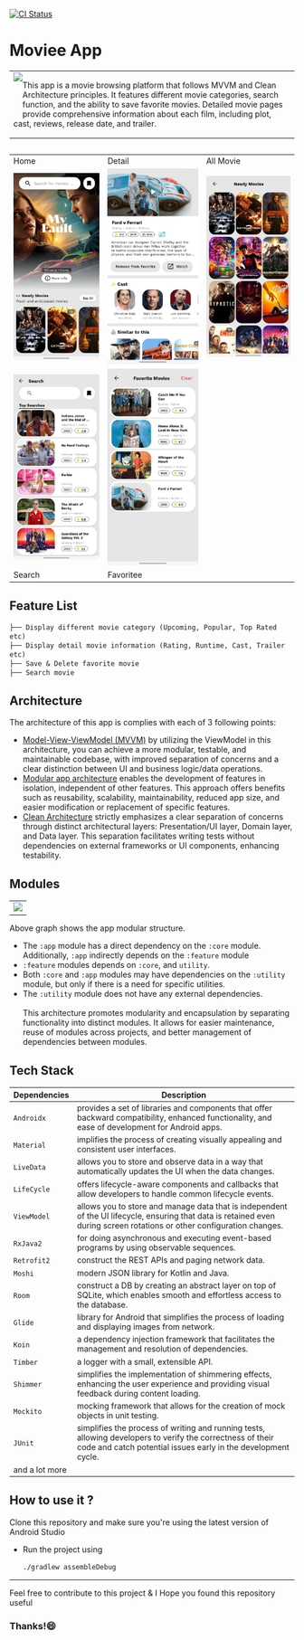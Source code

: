 <p align="left">
<a href="https://github.com/gusentanan/moviee/actions/workflows/build.yaml"><img src="https://github.com/gusentanan/moviee/actions/workflows/build.yaml/badge.svg" alt="CI Status">
</a>

# Moviee App
<table>
  <tr>
    <td>
      <img src="https://github.com/gusentanan/moviee/assets/68723002/bc718231-6ad8-4701-9858-5b2fbd40d567" height=80 align="left"> 
    <p>This app is a movie browsing platform that follows MVVM and Clean Architecture principles. It features different movie categories, search function, and the ability to save favorite movies. Detailed movie pages provide comprehensive information about each film, including plot, cast, reviews, release date, and trailer.
      </p>
    </td>
  </tr>
</table>
<table>
  
<table>
  <tr>
     <td>Home</td>
     <td>Detail</td>
     <td>All Movie</td>
  </tr>
  <tr>
    <td><img src="arts/main.jpg" width=280 ></td>
    <td><img src="arts/detail.jpg" width=280 ></td>
    <td><img src="arts/allmovie.jpg" width=280 ></td>
  </tr>
  <tr>
    <td><img src="arts/search.jpg" width=280 ></td>
    <td><img src="arts/favoritee.jpg" width=280 ></td>
  </tr>
   <td>Search</td>
  <td>Favoritee</td>
 </table>
 
## Feature List
```
├── Display different movie category (Upcoming, Popular, Top Rated etc)
├── Display detail movie information (Rating, Runtime, Cast, Trailer etc)
├── Save & Delete favorite movie
├── Search movie 
```
 
## Architecture
The architecture of this app is complies with each of 3 following points:
- [Model-View-ViewModel (MVVM)](https://proandroiddev.com/understanding-mvvm-pattern-for-android-in-2021-98b155b37b54) by utilizing the ViewModel in this architecture, you can achieve a more modular, testable, and maintainable codebase, with improved separation of concerns and a clear distinction between UI and business logic/data operations.
- [Modular app architecture](https://developer.android.com/topic/modularization) enables the development of features in isolation, independent of other features. This approach offers benefits such as reusability, scalability, maintainability, reduced app size, and easier modification or replacement of specific features. 
- [Clean Architecture](https://proandroiddev.com/kotlin-clean-architecture-1ad42fcd97fa) strictly emphasizes a clear separation of concerns through distinct architectural layers: Presentation/UI layer, Domain layer, and Data layer. This separation facilitates writing tests without dependencies on external frameworks or UI components, enhancing testability.

## Modules
<table>
  <td><img src="https://github.com/gusentanan/moviee/assets/68723002/c195e347-59cc-4109-9735-a5a76b69e056"></td>
</table>

Above graph shows the app modular structure.
- The `:app` module has a direct dependency on the `:core` module. Additionally, `:app` indirectly depends on the `:feature` module 
- `:feature` modules depends on `:core`, and `utility`.
- Both `:core` and `:app` modules may have dependencies on the `:utility` module, but only if there is a need for specific utilities.
- The `:utility` module does not have any external dependencies.
<br></br>
This architecture promotes modularity and encapsulation by separating functionality into distinct modules. It allows for easier maintenance, reuse of modules across projects, and better management of dependencies between modules.

## Tech Stack
| Dependencies     | Description                                                                                                                                    |
|----------------  |------------------------------------------------------------------------------------------------------------------------------------------------|
|`Androidx`        | provides a set of libraries and components that offer backward compatibility, enhanced functionality, and ease of development for Android apps.|
|`Material`        | implifies the process of creating visually appealing and consistent user interfaces.                                                           |
|`LiveData`        | allows you to store and observe data in a way that automatically updates the UI when the data changes.                                         |
|`LifeCycle`       | offers lifecycle-aware components and callbacks that allow developers to handle common lifecycle events.                                       |
|`ViewModel`       | allows you to store and manage data that is independent of the UI lifecycle, ensuring that data is retained even during screen rotations or other configuration changes.                                                                                                                                              |
|`RxJava2`         | for doing asynchronous and executing event-based programs by using observable sequences.                                                       |
|`Retrofit2`       | construct the REST APIs and paging network data.                                                                                               |
|`Moshi`           | modern JSON library for Kotlin and Java.                                                                                                       |
|`Room`            | construct a DB by creating an abstract layer on top of SQLite, which enables smooth and effortless access to the database.                     |
|`Glide`           |library for Android that simplifies the process of loading and displaying images from network.                                                  |
|`Koin`            | a dependency injection framework that facilitates the management and resolution of dependencies.                                               |
|`Timber`          |a logger with a small, extensible API.                                                                                                          |
|`Shimmer`         |simplifies the implementation of shimmering effects, enhancing the user experience and providing visual feedback during content loading.        |
|`Mockito`         |mocking framework that allows for the creation of mock objects in unit testing.                                                                 |
|`JUnit`           |simplifies the process of writing and running tests, allowing developers to verify the correctness of their code and catch potential issues early in the development cycle.                                                                                                                                                  |
| and a lot more   |

## How to use it ? 
Clone this repository and make sure you're using the latest version of Android Studio
- Run the project using
  
  ```sh
  ./gradlew assembleDebug
  ```
  
-----------------
Feel free to contribute to this project & I Hope you found this repository useful 
### Thanks!😄
